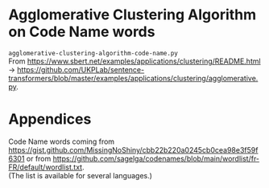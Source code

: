 

# Agglomerative Clustering Algorithm on Code Name words
`agglomerative-clustering-algorithm-code-name.py`  
From https://www.sbert.net/examples/applications/clustering/README.html → https://github.com/UKPLab/sentence-transformers/blob/master/examples/applications/clustering/agglomerative.py.

# Appendices
Code Name words coming from https://gist.github.com/MissingNoShiny/cbb22b220a0245cb0cea98e3f59f6301 or from https://github.com/sagelga/codenames/blob/main/wordlist/fr-FR/default/wordlist.txt.  
(The list is available for several languages.)

